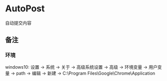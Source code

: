 # AutoPost
自动提交内容
## 备注
### 环境
windows10: 设置 -> 系统 -> 关于 -> 高级系统设置 -> 高级 -> 环境变量 -> 用户变量 -> path -> 编辑 -> 新建 -> C:\Program Files\Google\Chrome\Application